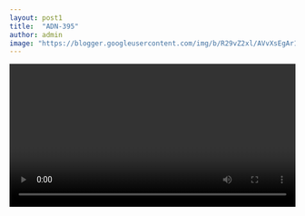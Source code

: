 ```yaml
---
layout: post1
title:  "ADN-395"
author: admin
image: "https://blogger.googleusercontent.com/img/b/R29vZ2xl/AVvXsEgAr1LkbmRBXmAOIuoA7mPgrIgGg0lqsfnVjOE0uZY0udoYwRVUf4uMORn0HuNFnJPd_RwlUL5Bw6c-DAF1ev47L60wsEyUak544yOTZbHvpQ_oMJ3vwaDHzvm6cPI8V9SPbcH46WSt-vy3P4ybexw-rMXr2a9lyG3BQlPQGVvRIpOJ0_HrrxlaDmMCUXGN/s1600/2-2306251252400-L.jpg"
---
```




<video id="my-video" controls style="width:100%" ><source src='https://video.twimg.com/amplify_video/1781036868282519553/vid/avc1/640x360/g2DJk4u0SOtQVDXA.mp4'
 title='ADN-395 type='video/mp4' /></video>


